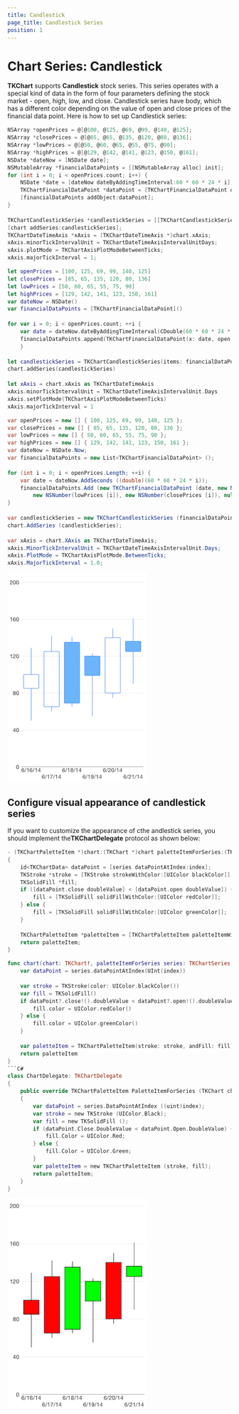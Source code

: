 ```yaml
---
title: Candlestick
page_title: Candlestick Series
position: 1
---
```


# Chart Series: Candlestick

**TKChart** supports **Candlestick** stock series. This series operates with a special kind of data in the form of four parameters defining the stock market - open, high, low, and close. Candlestick series have body, which has a different color depending on the value of open and close prices of the financial data point. Here is how to set up Candlestick series:

```Objective-C
NSArray *openPrices = @[@100, @125, @69, @99, @140, @125];
NSArray *closePrices = @[@85, @65, @135, @120, @80, @136];
NSArray *lowPrices = @[@50, @60, @65, @55, @75, @90];
NSArray *highPrices = @[@129, @142, @141, @123, @150, @161];
NSDate *dateNow = [NSDate date];
NSMutableArray *financialDataPoints = [[NSMutableArray alloc] init];
for (int i = 0; i < openPrices.count; i++) {
    NSDate *date = [dateNow dateByAddingTimeInterval:60 * 60 * 24 * i];
    TKChartFinancialDataPoint *dataPoint = [TKChartFinancialDataPoint dataPointWithX:date open:openPrices[i] high:highPrices[i] low:lowPrices[i] close:closePrices[i]];
    [financialDataPoints addObject:dataPoint];
}

TKChartCandlestickSeries *candlestickSeries = [[TKChartCandlestickSeries alloc] initWithItems:financialDataPoints];
[chart addSeries:candlestickSeries];
TKChartDateTimeAxis *xAxis = (TKChartDateTimeAxis *)chart.xAxis;
xAxis.minorTickIntervalUnit = TKChartDateTimeAxisIntervalUnitDays;
xAxis.plotMode = TKChartAxisPlotModeBetweenTicks;
xAxis.majorTickInterval = 1;
``` 
```Swift
let openPrices = [100, 125, 69, 99, 140, 125]
let closePrices = [85, 65, 135, 120, 80, 136]
let lowPrices = [50, 60, 65, 55, 75, 90]
let highPrices = [129, 142, 141, 123, 150, 161]
var dateNow = NSDate()
var financialDataPoints = [TKChartFinancialDataPoint]()
   
for var i = 0; i < openPrices.count; ++i {
    var date = dateNow.dateByAddingTimeInterval(CDouble(60 * 60 * 24 * i))
    financialDataPoints.append(TKChartFinancialDataPoint(x: date, open: openPrices[i], high: highPrices[i], low: lowPrices[i], close: closePrices[i]))
    }
    
let candlestickSeries = TKChartCandlestickSeries(items: financialDataPoints)
chart.addSeries(candlestickSeries)
   
let xAxis = chart.xAxis as TKChartDateTimeAxis
xAxis.minorTickIntervalUnit = TKChartDateTimeAxisIntervalUnit.Days
xAxis.setPlotMode(TKChartAxisPlotModeBetweenTicks)
xAxis.majorTickInterval = 1
```
```C#
var openPrices = new [] { 100, 125, 69, 99, 140, 125 };
var closePrices = new [] { 85, 65, 135, 120, 80, 136 };
var lowPrices = new [] { 50, 60, 65, 55, 75, 90 };
var highPrices = new [] { 129, 142, 141, 123, 150, 161 };
var dateNow = NSDate.Now;
var financialDataPoints = new List<TKChartFinancialDataPoint> ();

for (int i = 0; i < openPrices.Length; ++i) {
    var date = dateNow.AddSeconds ((double)(60 * 60 * 24 * i));
    financialDataPoints.Add (new TKChartFinancialDataPoint (date, new NSNumber(openPrices [i]), new NSNumber(highPrices [i]), 
        new NSNumber(lowPrices [i]), new NSNumber(closePrices [i]), null));
}

var candlestickSeries = new TKChartCandlestickSeries (financialDataPoints.ToArray ());
chart.AddSeries (candlestickSeries);

var xAxis = chart.XAxis as TKChartDateTimeAxis;
xAxis.MinorTickIntervalUnit = TKChartDateTimeAxisIntervalUnit.Days;
xAxis.PlotMode = TKChartAxisPlotMode.BetweenTicks;
xAxis.MajorTickInterval = 1.0;
```

<img src="../../images/chart-series-candlestick001.png"/>


## Configure visual appearance of candlestick series

If you want to customize the appearance of cthe andlestick series, you should implement the**TKChartDelegate** protocol as shown below:

```Objective-C
- (TKChartPaletteItem *)chart:(TKChart *)chart paletteItemForSeries:(TKChartSeries *)series atIndex:(NSInteger)index
{
    id<TKChartData> dataPoint = [series dataPointAtIndex:index];
    TKStroke *stroke = [TKStroke strokeWithColor:[UIColor blackColor]];
    TKSolidFill *fill;
    if ([dataPoint.close doubleValue] < [dataPoint.open doubleValue]) {
        fill = [TKSolidFill solidFillWithColor:[UIColor redColor]];
    } else {
        fill = [TKSolidFill solidFillWithColor:[UIColor greenColor]];
    }

    TKChartPaletteItem *paletteItem = [TKChartPaletteItem paletteItemWithStroke:stroke andFill:fill];
    return paletteItem;
}
```
```Swift
func chart(chart: TKChart!, paletteItemForSeries series: TKChartSeries!, atIndex index: Int) -> TKChartPaletteItem {
    var dataPoint = series.dataPointAtIndex(UInt(index))
    
    var stroke = TKStroke(color: UIColor.blackColor())
    var fill = TKSolidFill()
    if dataPoint?.close!().doubleValue < dataPoint?.open!().doubleValue {
        fill.color = UIColor.redColor()
    } else {
        fill.color = UIColor.greenColor()
    }
    
    var paletteItem = TKChartPaletteItem(stroke: stroke, andFill: fill)
    return paletteItem
}
```C#
class ChartDelegate: TKChartDelegate
{
    public override TKChartPaletteItem PaletteItemForSeries (TKChart chart, TKChartSeries series, nint index)
    {
        var dataPoint = series.DataPointAtIndex ((uint)index);
        var stroke = new TKStroke (UIColor.Black);
        var fill = new TKSolidFill ();
        if (dataPoint.Close.DoubleValue < dataPoint.Open.DoubleValue) {
            fill.Color = UIColor.Red;
        } else {
            fill.Color = UIColor.Green;
        }
        var paletteItem = new TKChartPaletteItem (stroke, fill);
        return paletteItem;
    }
}
```

<img src="../../images/chart-series-candlestick002.png"/>
